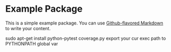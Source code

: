 # Example Package

This is a simple example package. You can use
[Github-flavored Markdown](https://guides.github.com/features/mastering-markdown/)
to write your content.

sudo apt-get install python-pytest
coverage.py
export your cur exec path to PYTHONPATH global var
